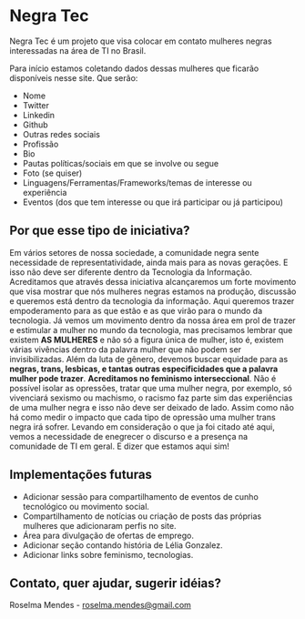 # Negra Tec

Negra Tec é um projeto que visa colocar em contato mulheres negras interessadas na área de TI no Brasil.

Para início estamos coletando dados dessas mulheres que ficarão disponíveis nesse site. Que serão:

- Nome
- Twitter
- Linkedin
- Github
- Outras redes sociais
- Profissão
- Bio
- Pautas políticas/sociais em que se involve ou segue
- Foto (se quiser)
- Linguagens/Ferramentas/Frameworks/temas de interesse ou experiência
- Eventos (dos que tem interesse ou que irá participar ou já participou)

## Por que esse tipo de iniciativa?
Em vários setores de nossa sociedade, a comunidade negra sente necessidade de representatividade, ainda mais para as novas gerações. E isso não deve ser diferente dentro da Tecnologia da Informação.
Acreditamos que através dessa iniciativa alcançaremos um forte movimento que visa mostrar que nós mulheres negras estamos na produção, discussão e queremos está dentro da tecnologia da informação. Aqui queremos trazer empoderamento para as que estão e as que virão para o mundo da tecnologia.
Já vemos um movimento dentro da nossa área em prol de trazer e estimular a mulher no mundo da tecnologia, mas precisamos lembrar que existem **AS MULHERES** e não só a figura única de mulher, isto é, existem várias vivências dentro da palavra mulher que não podem ser invisibilizadas.
Além da luta de gênero, devemos buscar equidade para as **negras, trans, lesbicas, e tantas outras especificidades que a palavra mulher pode trazer**.
**Acreditamos no feminismo interseccional**. Não é possível isolar as opressões, tratar que uma mulher negra, por exemplo, só vivenciará sexismo ou machismo, o racismo faz parte sim das experiências de uma mulher negra e isso não deve ser deixado de lado. Assim como não há como medir o impacto que cada tipo de opressão uma mulher trans negra irá sofrer.
Levando em consideração o que ja foi citado até aqui, vemos a necessidade de enegrecer o discurso e a presença na comunidade de TI em geral.
E dizer que estamos aqui sim!

## Implementações futuras
- Adicionar sessão para compartilhamento de eventos de cunho tecnológico ou movimento social.
- Compartilhamento de notícias ou criação de posts das próprias mulheres que adicionaram perfis no site.
- Área para divulgação de ofertas de emprego.
- Adicionar seção contando história de Lélia Gonzalez.
- Adicionar links sobre feminismo, tecnologias.

## Contato, quer ajudar, sugerir idéias?

Roselma Mendes - roselma.mendes@gmail.com




